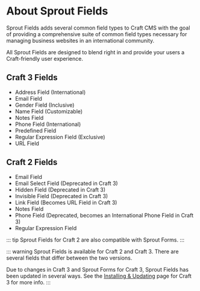 # About Sprout Fields

Sprout Fields adds several common field types to Craft CMS with the goal of providing a comprehensive suite of common field types necessary for managing business websites in an international community.

All Sprout Fields are designed to blend right in and provide your users a Craft-friendly user experience.

## Craft 3 Fields

- Address Field (International)
- Email Field
- Gender Field (Inclusive)
- Name Field (Customizable)
- Notes Field
- Phone Field (International)
- Predefined Field
- Regular Expression Field (Exclusive)
- URL Field

## Craft 2 Fields

- Email Field
- Email Select Field (Deprecated in Craft 3)
- Hidden Field (Deprecated in Craft 3)
- Invisible Field (Deprecated in Craft 3)
- Link Field (Becomes URL Field in Craft 3)
- Notes Field
- Phone Field (Deprecated, becomes an International Phone Field in Craft 3)
- Regular Expression Field

::: tip
Sprout Fields for Craft 2 are also compatible with Sprout Forms.
:::

::: warning
Sprout Fields is available for Craft 2 and Craft 3. There are several fields that differ between the two versions.

Due to changes in Craft 3 and Sprout Forms for Craft 3, Sprout Fields has been updated in several ways. See the [Installing & Updating](./installing-and-updating-craft-3.md#upgrading-from-craft-2-to-craft-3) page for Craft 3 for more info.
:::